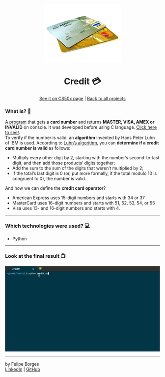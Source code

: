 <div align="center">	
	<img src="./.github/intro.jpg" alt="creditimg" width="50%"/>	
</div>

<div align="center">
	<h1>Credit 💳</h1>	
</div>

<div align="center">	
	<a href="https://cs50.harvard.edu/x/2020/psets/6/credit/">See it on CS50x page</a> |
	<a href="https://github.com/felipejsborges/cs50_challenges#cs50x-challenges-">Back to all projects</a>
</div>

### What is? 🤔
A [program](./credit.py) that gets a **card number** and returns **MASTER, VISA, AMEX or INVALID** on console. It was developed before using C language. [Click here to see!](https://github.com/felipejsborges/cs50_challenges/tree/master/credit). <br>
To verify if the number is valid, an **algorithm** invented by Hans Peter Luhn of IBM is used. According to [Luhn’s algorithm](https://www.geeksforgeeks.org/luhn-algorithm/), you can **determine if a credit card number is valid** as follows:
- Multiply every other digit by 2, starting with the number’s second-to-last digit, and then add those products’ digits together;
- Add the sum to the sum of the digits that weren’t multiplied by 2;
- If the total’s last digit is 0 (or, put more formally, if the total modulo 10 is congruent to 0), the number is valid.


And how we can define the **credit card operator**?
- American Express uses 15-digit numbers and starts with 34 or 37
- MasterCard uses 16-digit numbers and starts with 51, 52, 53, 54, or 55
- Visa uses 13- and 16-digit numbers and starts with 4.
<hr>

### Which technologies were used? 💻
- Python
<hr>

### Look at the final result 📺<br>
![creditgif](./.github/gif.gif)
<hr>

by Felipe Borges<br>
[LinkedIn](https://www.linkedin.com/in/felipejsborges) | [GitHub](https://github.com/felipejsborges)
